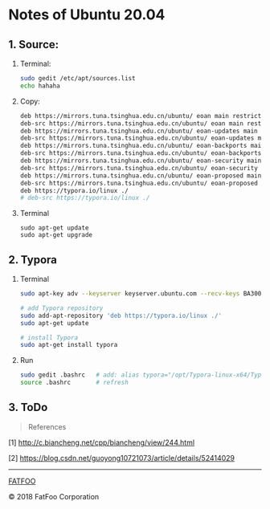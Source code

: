 # Notes of Ubuntu 20.04

## 1. Source:

1. Terminal:

   ```Bash
   sudo gedit /etc/apt/sources.list
   echo hahaha
   ```

2. Copy:

   ```Bash
   deb https://mirrors.tuna.tsinghua.edu.cn/ubuntu/ eoan main restricted universe multiverse
   deb-src https://mirrors.tuna.tsinghua.edu.cn/ubuntu/ eoan main restricted universe multiverse
   deb https://mirrors.tuna.tsinghua.edu.cn/ubuntu/ eoan-updates main restricted universe multiverse
   deb-src https://mirrors.tuna.tsinghua.edu.cn/ubuntu/ eoan-updates main restricted universe multiverse
   deb https://mirrors.tuna.tsinghua.edu.cn/ubuntu/ eoan-backports main restricted universe multiverse
   deb-src https://mirrors.tuna.tsinghua.edu.cn/ubuntu/ eoan-backports main restricted universe multiverse
   deb https://mirrors.tuna.tsinghua.edu.cn/ubuntu/ eoan-security main restricted universe multiverse
   deb-src https://mirrors.tuna.tsinghua.edu.cn/ubuntu/ eoan-security main restricted universe multiverse
   deb https://mirrors.tuna.tsinghua.edu.cn/ubuntu/ eoan-proposed main restricted universe multiverse
   deb-src https://mirrors.tuna.tsinghua.edu.cn/ubuntu/ eoan-proposed main restricted universe multiverse
   deb https://typora.io/linux ./
   # deb-src https://typora.io/linux ./
   ```

3. Terminal

   ```shell
   sudo apt-get update
   sudo apt-get upgrade
   ```

## 2. Typora

1. Terminal

   ```Bash
   sudo apt-key adv --keyserver keyserver.ubuntu.com --recv-keys BA300B7755AFCFAE
   
   # add Typora repository
   sudo add-apt-repository 'deb https://typora.io/linux ./'
   sudo apt-get update
   
   # install Typora
   sudo apt-get install typora
   ```

2. Run

   ```Bash
   sudo gedit .bashrc   # add: alias typora="/opt/Typora-linux-x64/Typora"
   source .bashrc       # refresh
   ```

## 3. ToDo









> References

[1] http://c.biancheng.net/cpp/biancheng/view/244.html

[2] https://blog.csdn.net/guoyong10721073/article/details/52414029

----------------------

[FATFOO](https://github.com/snowyben)

<div class="footer">
&copy; 2018 FatFoo Corporation
</div>

